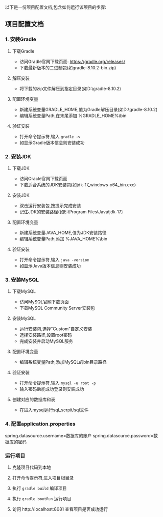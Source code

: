 以下是一份项目配置文档,包含如何运行该项目的步骤:

## 项目配置文档

### 1. 安装Gradle

1. 下载Gradle
    - 访问Gradle官网下载页面: https://gradle.org/releases/
    - 下载最新版本的二进制包(如gradle-8.10.2-bin.zip)

2. 解压安装
    - 将下载的zip文件解压到指定目录(如D:\gradle-8.10.2)

3. 配置环境变量
    - 新建系统变量GRADLE_HOME,值为Gradle解压目录(如D:\gradle-8.10.2)
    - 编辑系统变量Path,在末尾添加 %GRADLE_HOME%\bin

4. 验证安装
    - 打开命令提示符,输入 `gradle -v`
    - 如显示Gradle版本信息则安装成功

### 2. 安装JDK

1. 下载JDK
    - 访问Oracle官网下载页面
    - 下载适合系统的JDK安装包(如jdk-17_windows-x64_bin.exe)

2. 安装JDK
    - 双击运行安装包,按提示完成安装
    - 记住JDK的安装路径(如E:\Program Files\Java\jdk-17)

3. 配置环境变量
    - 新建系统变量JAVA_HOME,值为JDK安装路径
    - 编辑系统变量Path,添加 %JAVA_HOME%\bin

4. 验证安装
    - 打开命令提示符,输入 `java -version`
    - 如显示Java版本信息则安装成功

### 3. 安装MySQL

1. 下载MySQL
    - 访问MySQL官网下载页面
    - 下载MySQL Community Server安装包

2. 安装MySQL
    - 运行安装包,选择"Custom"自定义安装
    - 选择安装路径,设置root密码
    - 完成安装并启动MySQL服务

3. 配置环境变量
    - 编辑系统变量Path,添加MySQL的bin目录路径

4. 验证安装
    - 打开命令提示符,输入 `mysql -u root -p`
    - 输入密码后能成功登录则安装成功

5. 创建对应的数据库和表
   - 在进入mysql运行sql_scrpit/sql文件
   
### 4. 配置application.properties
spring.datasource.username=数据库的账户
spring.datasource.password=数据库的密码

### 运行项目

1. 克隆项目代码到本地

2. 打开命令提示符,进入项目根目录

3. 执行 `gradle build` 编译项目

4. 执行 `gradle bootRun` 运行项目

5. 访问 http://localhost:8081 查看项目是否成功运行
